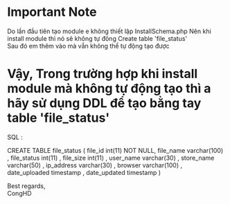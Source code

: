 # Important Note
Do lần đầu tiên tạo module e không thiết lập InstallSchema.php 
Nên khi install module thì nó sẽ không tự đông Create table 'file_status' <br>
Sau đó em thêm vào mà vẫn không thể tự động tạo được

 # Vậy, Trong trường hợp khi install module mà không tự động tạo thì a hãy sử dụng DDL để tạo bằng tay table 'file_status'
 SQL : 
 
 CREATE TABLE file_status ( file_id int(11) NOT NULL, file_name varchar(100) , file_status int(11) , file_size int(11) , user_name varchar(30) , store_name varchar(50) , ip_address varchar(30) , browser varchar(100) , date_uploaded timestamp , date_updated timestamp )

Best regards, <br>
CongHD
